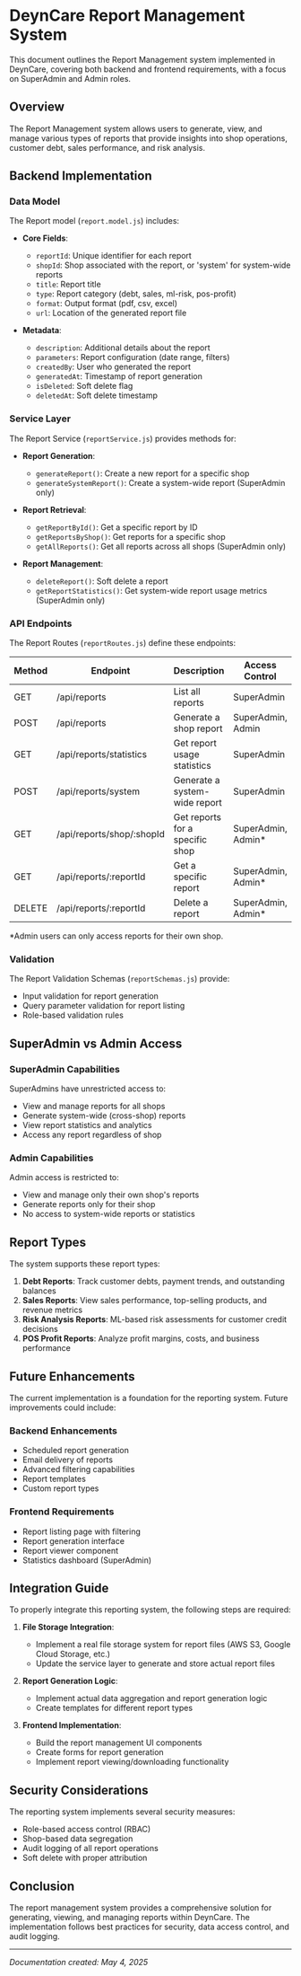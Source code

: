 # DeynCare Report Management System

This document outlines the Report Management system implemented in DeynCare, covering both backend and frontend requirements, with a focus on SuperAdmin and Admin roles.

## Overview

The Report Management system allows users to generate, view, and manage various types of reports that provide insights into shop operations, customer debt, sales performance, and risk analysis. 

## Backend Implementation

### Data Model

The Report model (`report.model.js`) includes:

- **Core Fields**:
  - `reportId`: Unique identifier for each report
  - `shopId`: Shop associated with the report, or 'system' for system-wide reports
  - `title`: Report title
  - `type`: Report category (debt, sales, ml-risk, pos-profit)
  - `format`: Output format (pdf, csv, excel)
  - `url`: Location of the generated report file
  
- **Metadata**:
  - `description`: Additional details about the report
  - `parameters`: Report configuration (date range, filters)
  - `createdBy`: User who generated the report
  - `generatedAt`: Timestamp of report generation
  - `isDeleted`: Soft delete flag
  - `deletedAt`: Soft delete timestamp

### Service Layer

The Report Service (`reportService.js`) provides methods for:

- **Report Generation**:
  - `generateReport()`: Create a new report for a specific shop
  - `generateSystemReport()`: Create a system-wide report (SuperAdmin only)
  
- **Report Retrieval**:
  - `getReportById()`: Get a specific report by ID
  - `getReportsByShop()`: Get reports for a specific shop
  - `getAllReports()`: Get all reports across all shops (SuperAdmin only)
  
- **Report Management**:
  - `deleteReport()`: Soft delete a report
  - `getReportStatistics()`: Get system-wide report usage metrics (SuperAdmin only)

### API Endpoints

The Report Routes (`reportRoutes.js`) define these endpoints:

| Method | Endpoint                 | Description                        | Access Control     |
|--------|--------------------------|------------------------------------|--------------------|
| GET    | /api/reports             | List all reports                   | SuperAdmin         |
| POST   | /api/reports             | Generate a shop report             | SuperAdmin, Admin  |
| GET    | /api/reports/statistics  | Get report usage statistics        | SuperAdmin         |
| POST   | /api/reports/system      | Generate a system-wide report      | SuperAdmin         |
| GET    | /api/reports/shop/:shopId| Get reports for a specific shop    | SuperAdmin, Admin* |
| GET    | /api/reports/:reportId   | Get a specific report              | SuperAdmin, Admin* |
| DELETE | /api/reports/:reportId   | Delete a report                    | SuperAdmin, Admin* |

*Admin users can only access reports for their own shop.

### Validation

The Report Validation Schemas (`reportSchemas.js`) provide:

- Input validation for report generation
- Query parameter validation for report listing
- Role-based validation rules

## SuperAdmin vs Admin Access

### SuperAdmin Capabilities

SuperAdmins have unrestricted access to:
- View and manage reports for all shops
- Generate system-wide (cross-shop) reports 
- View report statistics and analytics
- Access any report regardless of shop

### Admin Capabilities

Admin access is restricted to:
- View and manage only their own shop's reports
- Generate reports only for their shop
- No access to system-wide reports or statistics

## Report Types

The system supports these report types:

1. **Debt Reports**: Track customer debts, payment trends, and outstanding balances
2. **Sales Reports**: View sales performance, top-selling products, and revenue metrics
3. **Risk Analysis Reports**: ML-based risk assessments for customer credit decisions
4. **POS Profit Reports**: Analyze profit margins, costs, and business performance

## Future Enhancements

The current implementation is a foundation for the reporting system. Future improvements could include:

### Backend Enhancements
- Scheduled report generation
- Email delivery of reports
- Advanced filtering capabilities
- Report templates
- Custom report types

### Frontend Requirements
- Report listing page with filtering
- Report generation interface
- Report viewer component
- Statistics dashboard (SuperAdmin)

## Integration Guide

To properly integrate this reporting system, the following steps are required:

1. **File Storage Integration**:
   - Implement a real file storage system for report files (AWS S3, Google Cloud Storage, etc.)
   - Update the service layer to generate and store actual report files

2. **Report Generation Logic**:
   - Implement actual data aggregation and report generation logic
   - Create templates for different report types

3. **Frontend Implementation**:
   - Build the report management UI components
   - Create forms for report generation
   - Implement report viewing/downloading functionality

## Security Considerations

The reporting system implements several security measures:

- Role-based access control (RBAC)
- Shop-based data segregation
- Audit logging of all report operations
- Soft delete with proper attribution

## Conclusion

The report management system provides a comprehensive solution for generating, viewing, and managing reports within DeynCare. The implementation follows best practices for security, data access control, and audit logging.

---

*Documentation created: May 4, 2025*
